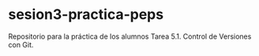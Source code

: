 # sesion3-practica-peps
Repositorio para la práctica de los alumnos Tarea 5.1. Control de Versiones con Git.
